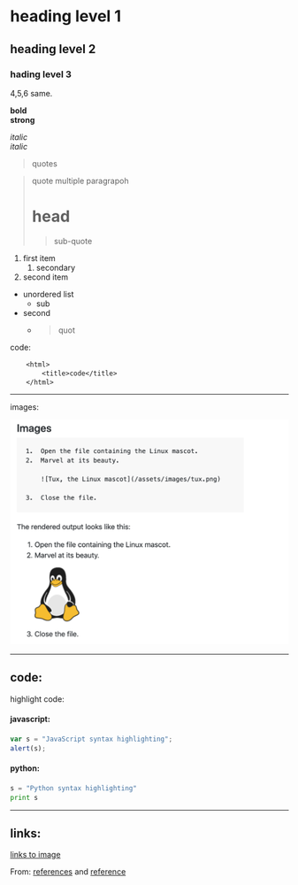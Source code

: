 
# heading level 1
## heading level 2
### hading level 3
4,5,6 same. <br>

**bold**  
__strong__ 

*italic* <br>_italic_

>quotes

>quote multiple paragrapoh
> # head
>> sub-quote

1. first item
   1. secondary
2. second item

- unordered list
  - sub
- second
  - > quot
  

code: 
<!-- indent 8 spaces / 2 tabs -->
        <html>
            <title>code</title>
        </html>
  
___
<a id="images">images:</a>

![image](../images/markdown-image.png)
___
code:
---
highlight code:

<h4>javascript:</h4>

```javascript
var s = "JavaScript syntax highlighting";
alert(s);
```
#### python:
```python
s = "Python syntax highlighting"
print s
```


___
links:
---
[links to image](#images)



From: [references](https://www.markdownguide.org/basic-syntax/) and [reference](https://github.com/adam-p/markdown-here/wiki/Markdown-Cheatsheet)